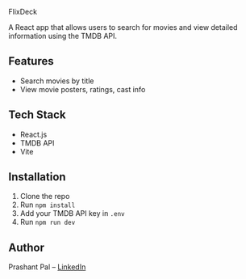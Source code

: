 FlixDeck

A React app that allows users to search for movies and view detailed information using the TMDB API.

## Features
- Search movies by title
- View movie posters, ratings, cast info

## Tech Stack
- React.js
- TMDB API
- Vite

## Installation
1. Clone the repo
2. Run `npm install`
3. Add your TMDB API key in `.env`
4. Run `npm run dev`

## Author
Prashant Pal – [LinkedIn](https://www.linkedin.com/in/prashantpal11/)
